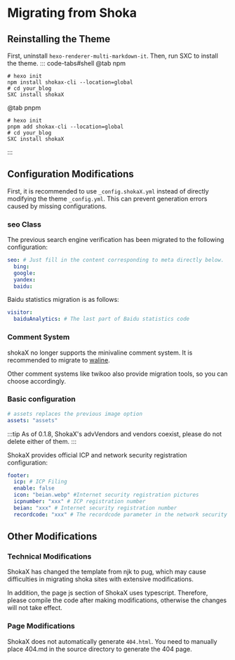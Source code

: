 # Migrating from Shoka

## Reinstalling the Theme

First, uninstall `hexo-renderer-multi-markdown-it`.
Then, run SXC to install the theme.
::: code-tabs#shell
@tab npm

```shell
# hexo init
npm install shokax-cli --location=global
# cd your_blog
SXC install shokaX
```

@tab pnpm

```shell
# hexo init
pnpm add shokax-cli --location=global
# cd your_blog
SXC install shokaX
```

:::

## Configuration Modifications

First, it is recommended to use `_config.shokaX.yml` instead of directly modifying the theme `_config.yml`.
This can prevent generation errors caused by missing configurations.

### seo Class

The previous search engine verification has been migrated to the following configuration:

```yaml
seo: # Just fill in the content corresponding to meta directly below.
  bing:
  google:
  yandex:
  baidu:
```

Baidu statistics migration is as follows:

```yaml
visitor:
  baiduAnalytics: # The last part of Baidu statistics code
```

### Comment System

shokaX no longer supports the minivaline comment system. It is recommended to migrate to [waline](./comment.md#valine-based-comment-system).

Other comment systems like twikoo also provide migration tools, so you can choose accordingly.

### Basic configuration

```yaml
# assets replaces the previous image option
assets: "assets"
```

:::tip
As of 0.1.8, ShokaX's advVendors and vendors coexist, please do not delete either of them.
:::

ShokaX provides official ICP and network security registration configuration:

```yaml
footer:
  icp: # ICP Filing
  enable: false
  icon: "beian.webp" #Internet security registration pictures
  icpnumber: "xxx" # ICP registration number
  beian: "xxx" # Internet security registration number
  recordcode: "xxx" # The recordcode parameter in the network security registration link
```

## Other Modifications

### Technical Modifications

ShokaX has changed the template from njk to pug, which may cause difficulties in migrating shoka sites with extensive modifications.

In addition, the page js section of ShokaX uses typescript. Therefore, please compile the code after making modifications, otherwise the changes will not take effect.

### Page Modifications

ShokaX does not automatically generate `404.html`. You need to manually place 404.md in the source directory to generate the 404 page.
